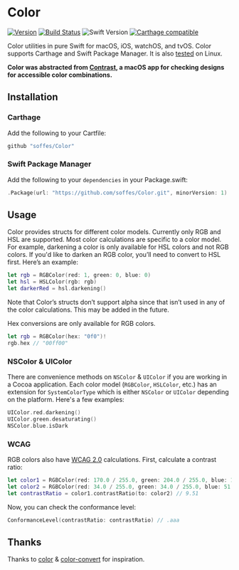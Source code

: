 # Color

[![Version](https://img.shields.io/github/release/soffes/Color.svg)](https://github.com/soffes/Color/releases)
[![Build Status](https://travis-ci.org/soffes/Color.svg?branch=master)](https://travis-ci.org/soffes/Color)
![Swift Version](https://img.shields.io/badge/swift-4-orange.svg)
[![Carthage compatible](https://img.shields.io/badge/Carthage-compatible-4BC51D.svg?style=flat)](https://github.com/Carthage/Carthage)

Color utilities in pure Swift for macOS, iOS, watchOS, and tvOS. Color supports Carthage and Swift Package Manager. It is also [tested](https://travis-ci.org/soffes/Color) on Linux.

**Color was abstracted from [Contrast](https://usecontrast.com), a macOS app for checking designs for accessible color combinations.**


## Installation

### Carthage

Add the following to your Cartfile:

```ruby
github "soffes/Color"
```

### Swift Package Manager

Add the following to your `dependencies` in your Package.swift:

```swift
.Package(url: "https://github.com/soffes/Color.git", minorVersion: 1)
```


## Usage

Color provides structs for different color models. Currently only RGB and HSL are supported. Most color calculations are specific to a color model. For example, darkening a color is only available for HSL colors and not RGB colors. If you'd like to darken an RGB color, you’ll need to convert to HSL first. Here’s an example:

```swift
let rgb = RGBColor(red: 1, green: 0, blue: 0)
let hsl = HSLColor(rgb: rgb)
let darkerRed = hsl.darkening()
```

Note that Color’s structs don’t support alpha since that isn’t used in any of the color calculations. This may be added in the future.

Hex conversions are only available for RGB colors.

```swift
let rgb = RGBColor(hex: "0f0")!
rgb.hex // "00ff00"
```


### NSColor & UIColor

There are convenience methods on `NSColor` & `UIColor` if you are working in a Cocoa application. Each color model (`RGBColor`, `HSLColor`, etc.) has an extension for `SystemColorType` which is either `NSColor` or `UIColor` depending on the platform. Here's a few examples:

```swift
UIColor.red.darkening()
UIColor.green.desaturating()
NSColor.blue.isDark
```


### WCAG

RGB colors also have [WCAG 2.0](https://www.w3.org/TR/WCAG20) calculations. First, calculate a contrast ratio:

```swift
let color1 = RGBColor(red: 170.0 / 255.0, green: 204.0 / 255.0, blue: 1)
let color2 = RGBColor(red: 34.0 / 255.0, green: 34.0 / 255.0, blue: 51.0 / 255.0)
let contrastRatio = color1.contrastRatio(to: color2) // 9.51
```

Now, you can check the conformance level:

```swift
ConformanceLevel(contrastRatio: contrastRatio) // .aaa
```


## Thanks

Thanks to [color](https://github.com/Qix-/color) & [color-convert](https://github.com/Qix-/color-convert) for inspiration.
